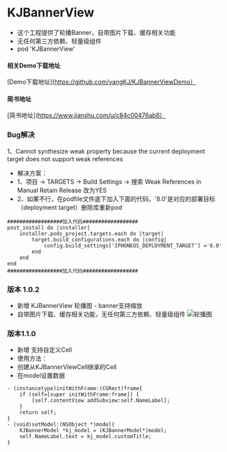 # KJBannerView

* 这个工程提供了轮播Banner，自带图片下载、缓存相关功能
* 无任何第三方依赖、轻量级组件
* pod 'KJBannerView'

#### 相关Demo下载地址
[Demo下载地址](https://github.com/yangKJ/KJBannerViewDemo）
#### 简书地址
[简书地址](https://www.jianshu.com/u/c84c00476ab6）

### Bug解决
1、Cannot synthesize weak property because the current deployment target does not support weak references

- 解决方案：
- 1、项目 -> TARGETS -> Build Settings -> 搜索 Weak References in Manual Retain Release 改为YES
- 2、如果不行，在podfile文件底下加入下面的代码，'8.0'是对应的部署目标（deployment target）删除库重新pod

```
##################加入代码##################
post_install do |installer|
    installer.pods_project.targets.each do |target|
        target.build_configurations.each do |config|
            config.build_settings['IPHONEOS_DEPLOYMENT_TARGET'] ='8.0'
        end
    end
end
##################加入代码##################
```

### 版本 1.0.2
- 新增 KJBannerView 轮播图 - banner支持缩放
- 自带图片下载、缓存相关功能，无任何第三方依赖、轻量级组件
![轮播图](https://upload-images.jianshu.io/upload_images/1933747-2e51515ae91af6d4.png?imageMogr2/auto-orient/strip%7CimageView2/2/w/1240)


### 版本1.1.0
- 新增 支持自定义Cell
- 使用方法：
 - 创建从KJBannerViewCell继承的Cell
 - 在model设置数据
 
```
- (instancetype)initWithFrame:(CGRect)frame{
    if (self=[super initWithFrame:frame]) {
        [self.contentView addSubview:self.NameLabel];
    }
    return self;
}
- (void)setModel:(NSObject *)model{
    KJBannerModel *kj_model = (KJBannerModel*)model;
    self.NameLabel.text = kj_model.customTitle;
}
```
